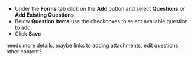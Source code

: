 - Under the **Forms** tab click on the **Add** button and select **Questions** or **Add Existing Questions**
- Below **Question Items** use the checkboxes to select available question to add. 
- Click **Save**

needs more details, maybe links to adding attachments, edit questions, other content?